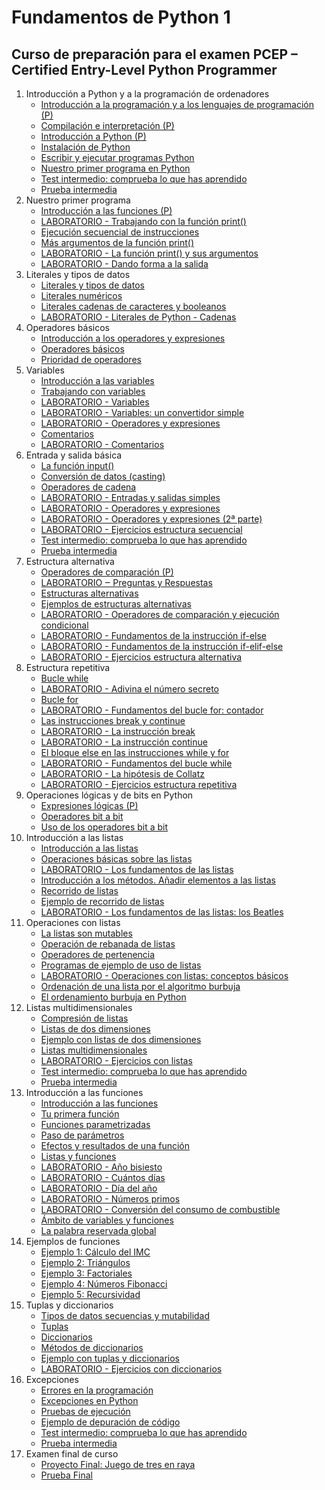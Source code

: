 # Fundamentos de Python 1
## Curso de preparación para el examen PCEP – Certified Entry-Level Python Programmer

1. Introducción a Python y a la programación de ordenadores
    * [Introducción a la programación y a los lenguajes de programación (P)](contenido/unidad01/clase1.md)
    * [Compilación e interpretación (P)](contenido/unidad01/clase2.md)
    * [Introducción a Python (P)](contenido/unidad01/clase3.md)
    * [Instalación de Python](contenido/unidad01/clase4.md)
    * [Escribir y ejecutar programas Python](contenido/unidad01/clase5.md)
    * [Nuestro primer programa en Python](contenido/unidad01/clase6.md)
    * [Test intermedio: comprueba lo que has aprendido](contenido/unidad01/test.md)
    * [Prueba intermedia](contenido/unidad01/prueba.md)
2. Nuestro primer programa
    * [Introducción a las funciones (P)](contenido/unidad02/clase1.md)
    * [LABORATORIO - Trabajando con la función print()](contenido/unidad02/clase2.md)
    * [Ejecución secuencial de instrucciones](contenido/unidad02/clase3.md)
    * [Más argumentos de la función print()](contenido/unidad02/clase4.md)
    * [LABORATORIO - La función print() y sus argumentos](contenido/unidad02/clase5.md)
    * [LABORATORIO - Dando forma a la salida](contenido/unidad02/clase6.md)
3. Literales y tipos de datos
    * [Literales y tipos de datos](contenido/unidad03/clase1.md)
    * [Literales numéricos](contenido/unidad03/clase2.md)
    * [Literales cadenas de caracteres y booleanos](contenido/unidad03/clase3.md)
    * [LABORATORIO - Literales de Python - Cadenas](contenido/unidad03/clase4.md)
4. Operadores básicos
    * [Introducción a los operadores y expresiones](contenido/unidad04/clase1.md)
    * [Operadores básicos](contenido/unidad04/clase2.md)
    * [Prioridad de operadores](contenido/unidad04/clase3.md)
5. Variables
    * [Introducción a las variables](contenido/unidad05/clase1.md)
    * [Trabajando con variables](contenido/unidad05/clase2.md)
    * [LABORATORIO - Variables](contenido/unidad05/clase3.md)
    * [LABORATORIO - Variables: un convertidor simple](contenido/unidad05/clase4.md)
    * [LABORATORIO - Operadores y expresiones](contenido/unidad05/clase5.md)
    * [Comentarios](contenido/unidad05/clase6.md)
    * [LABORATORIO - Comentarios](contenido/unidad05/clase7.md)
6. Entrada y salida básica
    * [La función input()](contenido/unidad06/clase1.md)
    * [Conversión de datos (casting)](contenido/unidad06/clase2.md)
    * [Operadores de cadena](contenido/unidad06/clase3.md)
    * [LABORATORIO - Entradas y salidas simples](contenido/unidad06/clase4.md)
    * [LABORATORIO - Operadores y expresiones](contenido/unidad06/clase5.md)
    * [LABORATORIO - Operadores y expresiones (2ª parte)](contenido/unidad06/clase6.md)
    * [LABORATORIO - Ejercicios estructura secuencial](contenido/unidad06/clase7.md)
    * [Test intermedio: comprueba lo que has aprendido](contenido/unidad06/test.md)
    * [Prueba intermedia](contenido/unidad06/prueba.md)
7. Estructura alternativa
    * [Operadores de comparación (P)](contenido/unidad07/clase1.md)
    * [LABORATORIO ‒ Preguntas y Respuestas](contenido/unidad07/clase2.md)
    * [Estructuras alternativas](contenido/unidad07/clase3.md)
    * [Ejemplos de estructuras alternativas](contenido/unidad07/clase4.md)
    * [LABORATORIO - Operadores de comparación y ejecución condicional](contenido/unidad07/clase5.md)
    * [LABORATORIO - Fundamentos de la instrucción if-else](contenido/unidad07/clase6.md)
    * [LABORATORIO - Fundamentos de la instrucción if-elif-else](contenido/unidad07/clase7.md)
    * [LABORATORIO - Ejercicios estructura alternativa](contenido/unidad07/clase8.md)
8. Estructura repetitiva
    * [Bucle while](contenido/unidad08/clase1.md)
    * [LABORATORIO - Adivina el número secreto](contenido/unidad08/clase2.md)
    * [Bucle for](contenido/unidad08/clase3.md)
    * [LABORATORIO - Fundamentos del bucle for: contador](contenido/unidad08/clase4.md)
    * [Las instrucciones break y continue](contenido/unidad08/clase5.md)
    * [LABORATORIO - La instrucción break](contenido/unidad08/clase6.md)
    * [LABORATORIO - La instrucción continue](contenido/unidad08/clase7.md)
    * [El bloque else en las instrucciones while y for](contenido/unidad08/clase8.md)
    * [LABORATORIO - Fundamentos del bucle while](contenido/unidad08/clase9.md)
    * [LABORATORIO - La hipótesis de Collatz](contenido/unidad08/clase10.md)
    * [LABORATORIO - Ejercicios estructura repetitiva](contenido/unidad08/clase11.md)
9. Operaciones lógicas y de bits en Python
    * [Expresiones lógicas (P)](contenido/unidad09/clase1.md)
    * [Operadores bit a bit](contenido/unidad09/clase2.md)
    * [Uso de los operadores bit a bit](contenido/unidad09/clase3.md)
10. Introducción a las listas
    * [Introducción a las listas](contenido/unidad10/clase1.md)
    * [Operaciones básicas sobre las listas](contenido/unidad10/clase2.md)
    * [LABORATORIO - Los fundamentos de las listas](contenido/unidad10/clase3.md)
    * [Introducción a los métodos. Añadir elementos a las listas](contenido/unidad10/clase4.md)
    * [Recorrido de listas](contenido/unidad10/clase5.md)
    * [Ejemplo de recorrido de listas](contenido/unidad10/clase6.md)
    * [LABORATORIO - Los fundamentos de las listas: los Beatles](contenido/unidad10/clase7.md)
11. Operaciones con listas
    * [La listas son mutables](contenido/unidad11/clase1.md)
    * [Operación de rebanada de listas](contenido/unidad11/clase2.md)
    * [Operadores de pertenencia](contenido/unidad11/clase3.md)
    * [Programas de ejemplo de uso de listas](contenido/unidad11/clase4.md)
    * [LABORATORIO - Operaciones con listas: conceptos básicos](contenido/unidad11/clase5.md)
    * [Ordenación de una lista por el algoritmo burbuja](contenido/unidad11/clase6.md)
    * [El ordenamiento burbuja en Python](contenido/unidad11/clase7.md)
12. Listas multidimensionales
    * [Compresión de listas](contenido/unidad12/clase1.md)
    * [Listas de dos dimensiones](contenido/unidad12/clase2.md)
    * [Ejemplo con listas de dos dimensiones](contenido/unidad12/clase3.md)
    * [Listas multidimensionales](contenido/unidad12/clase4.md)
    * [LABORATORIO - Ejercicios con listas](contenido/unidad12/clase5.md)
    * [Test intermedio: comprueba lo que has aprendido](contenido/unidad12/test.md)
    * [Prueba intermedia](contenido/unidad12/prueba.md)
13. Introducción a las funciones
    * [Introducción a las funciones](contenido/unidad13/clase1.md)
    * [Tu primera función](contenido/unidad13/clase2.md)
    * [Funciones parametrizadas](contenido/unidad13/clase3.md)
    * [Paso de parámetros](contenido/unidad13/clase4.md)
    * [Efectos y resultados de una función](contenido/unidad13/clase5.md)
    * [Listas y funciones](contenido/unidad13/clase6.md)
    * [LABORATORIO - Año bisiesto](contenido/unidad13/clase7.md)
    * [LABORATORIO - Cuántos días](contenido/unidad13/clase8.md)
    * [LABORATORIO - Día del año](contenido/unidad13/clase9.md)
    * [LABORATORIO - Números primos](contenido/unidad13/clase10.md)
    * [LABORATORIO - Conversión del consumo de combustible](contenido/unidad13/clase11.md)
    * [Ámbito de variables y funciones](contenido/unidad13/clase12.md)
    * [La palabra reservada global](contenido/unidad13/clase13.md)
14. Ejemplos de funciones
    * [Ejemplo 1: Cálculo del IMC](contenido/unidad14/clase1.md)
    * [Ejemplo 2: Triángulos](contenido/unidad14/clase2.md)
    * [Ejemplo 3: Factoriales](contenido/unidad14/clase3.md)
    * [Ejemplo 4: Números Fibonacci](contenido/unidad14/clase4.md)
    * [Ejemplo 5: Recursividad](contenido/unidad14/clase5.md)
15. Tuplas y diccionarios
    * [Tipos de datos secuencias y mutabilidad](contenido/unidad15/clase1.md)
    * [Tuplas](contenido/unidad15/clase2.md)
    * [Diccionarios](contenido/unidad15/clase3.md)
    * [Métodos de diccionarios](contenido/unidad15/clase4.md)
    * [Ejemplo con tuplas y diccionarios](contenido/unidad15/clase5.md)
    * [LABORATORIO - Ejercicios con diccionarios](contenido/unidad15/clase6.md)
16. Excepciones
    * [Errores en la programación](contenido/unidad16/clase1.md)
    * [Excepciones en Python](contenido/unidad16/clase2.md)
    * [Pruebas de ejecución](contenido/unidad16/clase3.md)
    * [Ejemplo de depuración de código](contenido/unidad16/clase4.md)
    * [Test intermedio: comprueba lo que has aprendido](contenido/unidad16/test.md)
    * [Prueba intermedia](contenido/unidad16/prueba.md)
17. Examen final de curso
    * [Proyecto Final: Juego de tres en raya](contenido/unidad17/proyecto.md)
    * [Prueba Final](contenido/unidad17/prueba.md)
